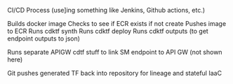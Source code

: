 CI/CD Process (use]ing something like Jenkins, Github actions, etc.)

Builds docker image
Checks to see if ECR exists if not create
Pushes image to ECR
Runs cdktf synth
Runs cdktf deploy
Runs cdktf outputs (to get endpoint outputs to json)

Runs separate APIGW cdtf stuff to link SM endpoint to API GW (not shown here)

Git pushes generated TF back into repository for lineage and stateful IaaC